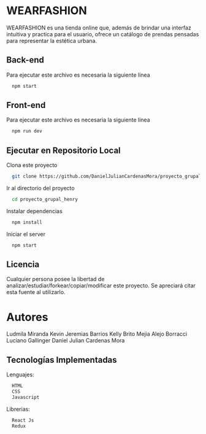 # WEARFASHION

WEARFASHION es una tienda online que, además de brindar una interfaz intuitiva y practica para el usuario, ofrece un catálogo de prendas pensadas para representar la estética urbana.

## Back-end

Para ejecutar este archivo es necesaria la siguiente línea

```bash
  npm start
```
## Front-end
Para ejecutar este archivo es necesaria la siguiente línea

```bash
  npm run dev
```
## Ejecutar en Repositorio Local

Clona este proyecto

```bash
  git clone https://github.com/DanielJulianCardenasMora/proyecto_grupal_henry.git
```

Ir al directorio del proyecto

```bash
  cd proyecto_grupal_henry
```

Instalar dependencias

```bash
  npm install
```

Iniciar el server

```bash
  npm start
```


## Licencia

Cualquier persona posee la libertad de analizar/estudiar/forkear/copiar/modificar este proyecto. Se apreciará citar esta fuente al utilizarlo.

# Autores

Ludmila Miranda
Kevin Jeremias Barrios
Kelly Brito Mejia
Alejo Borracci
Luciano Gallinger
Daniel Julian Cardenas Mora

## Tecnologías Implementadas

Lenguajes:
```bash
  HTML
  CSS
  Javascript
```

Librerias:
```bash
  React Js
  Redux
```
